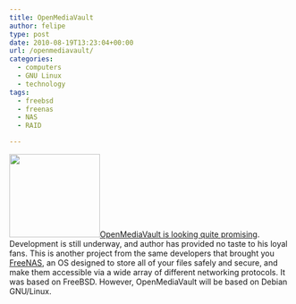 ```yaml
---
title: OpenMediaVault
author: felipe
type: post
date: 2010-08-19T13:23:04+00:00
url: /openmediavault/
categories:
  - computers
  - GNU Linux
  - technology
tags:
  - freebsd
  - freenas
  - NAS
  - RAID

---
```

[<img class="alignright size-full wp-image-662" title="freenas" src="http://www.felipe.com.au/blog/wp-content/uploads/2010/08/freenas.jpg" alt="" width="162" height="149" />OpenMediaVault is looking quite promising][1]. Development is still underway, and author has provided no taste to his loyal fans. This is another project from the same developers that brought you [FreeNAS][2], an OS designed to store all of your files safely and secure, and make them accessible via a wide array of different networking protocols. It was based on FreeBSD. However, OpenMediaVault will be based on Debian GNU/Linux.

 [1]: http://blog.openmediavault.org/?p=309
 [2]: http://freenas.org/doku.php